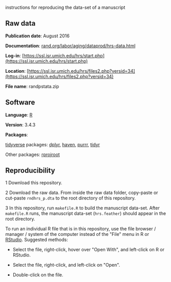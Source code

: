 instructions for reproducing the data-set of a manuscript

## Raw data

**Publication date**: August 2016

**Documentation**: [rand.org/labor/aging/dataprod/hrs-data.html](https://www.rand.org/labor/aging/dataprod/hrs-data.html)

**Log-in**: [https://ssl.isr.umich.edu/hrs/start.php](https://ssl.isr.umich.edu/hrs/start.php)

**Location**: [https://ssl.isr.umich.edu/hrs/files2.php?versid=34](https://ssl.isr.umich.edu/hrs/files2.php?versid=34)

**File name**: randpstata.zip

## Software

**Language**: [R](https://www.r-project.org)

**Version**: 3.4.3

**Packages**:

[tidyverse](https://mran.microsoft.com/package/tidyverse) packages: [dplyr](https://mran.microsoft.com/package/dplyr), [haven](https://mran.microsoft.com/package/haven), [purrr](https://mran.microsoft.com/package/purrr), [tidyr](https://mran.revolutionanalytics.com/package/tidyr)

Other packages: [rprojroot](https://mran.microsoft.com/package/rprojroot)

## Reproducibility

1 Download this repository.

2 Download the raw data. From inside the raw data folder, copy-paste or cut-paste `rndhrs_p.dta` to the root directory of this repository.

3 In this repository, run `makefile.R` to build the manuscript data-set. After `makefile.R` runs, the manuscript data-set (`hrs.feather`) should appear in the root directory.

To run an individual R file that is in this repository, use the file browser / manager / system of the computer instead of the "File" menu in R or [RStudio](https://www.rstudio.com). Suggested methods:

* Select the file, right-click, hover over "Open With", and left-click on R or RStudio.

* Select the file, right-click, and left-click on "Open".

* Double-click on the file.